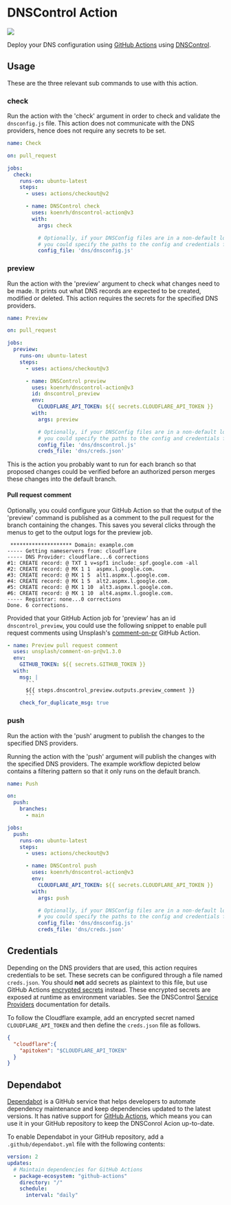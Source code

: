 # DNSControl Action

![](https://github.com/koenrh/dnscontrol-action/workflows/build/badge.svg)

Deploy your DNS configuration using [GitHub Actions](https://github.com/actions)
using [DNSControl](https://github.com/StackExchange/dnscontrol/).

## Usage

These are the three relevant sub commands to use with this action.

### check

Run the action with the 'check' argument in order to check and validate the `dnsconfig.js`
file. This action does not communicate with the DNS providers, hence does not require
any secrets to be set.

```yaml
name: Check

on: pull_request

jobs:
  check:
    runs-on: ubuntu-latest
    steps:
      - uses: actions/checkout@v2

      - name: DNSControl check
        uses: koenrh/dnscontrol-action@v3
        with:
          args: check

          # Optionally, if your DNSConfig files are in a non-default location,
          # you could specify the paths to the config and credentials file.
          config_file: 'dns/dnsconfig.js'
```

### preview

Run the action with the 'preview' argument to check what changes need to be made.
It prints out what DNS records are expected to be created, modified or deleted.
This action requires the secrets for the specified DNS providers.

```yaml
name: Preview

on: pull_request

jobs:
  preview:
    runs-on: ubuntu-latest
    steps:
      - uses: actions/checkout@v3

      - name: DNSControl preview
        uses: koenrh/dnscontrol-action@v3
        id: dnscontrol_preview
        env:
          CLOUDFLARE_API_TOKEN: ${{ secrets.CLOUDFLARE_API_TOKEN }}
        with:
          args: preview

          # Optionally, if your DNSConfig files are in a non-default location,
          # you could specify the paths to the config and credentials file.
          config_file: 'dns/dnscontrol.js'
          creds_file: 'dns/creds.json'
```

This is the action you probably want to run for each branch so that proposed changes
could be verified before an authorized person merges these changes into the default
branch.

#### Pull request comment

Optionally, you could configure your GitHub Action so that the output of the 'preview'
command is published as a comment to the pull request for the branch containing the
changes. This saves you several clicks through the menus to get to the output logs
for the preview job.

```
 ******************** Domain: example.com
----- Getting nameservers from: cloudflare
----- DNS Provider: cloudflare...6 corrections
#1: CREATE record: @ TXT 1 v=spf1 include:_spf.google.com -all
#2: CREATE record: @ MX 1 1  aspmx.l.google.com.
#3: CREATE record: @ MX 1 5  alt1.aspmx.l.google.com.
#4: CREATE record: @ MX 1 5  alt2.aspmx.l.google.com.
#5: CREATE record: @ MX 1 10  alt3.aspmx.l.google.com.
#6: CREATE record: @ MX 1 10  alt4.aspmx.l.google.com.
----- Registrar: none...0 corrections
Done. 6 corrections.
```

Provided that your GitHub Action job for 'preview' has an id
`dnscontrol_preview`, you could use the following snippet to enable pull request
comments using Unsplash's [comment-on-pr](https://github.com/unsplash/comment-on-pr)
GitHub Action.

```yaml
- name: Preview pull request comment
  uses: unsplash/comment-on-pr@v1.3.0
  env:
    GITHUB_TOKEN: ${{ secrets.GITHUB_TOKEN }}
  with:
    msg: |
      ```
      ${{ steps.dnscontrol_preview.outputs.preview_comment }}
      ```
    check_for_duplicate_msg: true
```

### push

Run the action with the 'push' arugment to publish the changes to the specified
DNS providers.

Running the action with the 'push' argument will publish the changes with the
specified DNS providers. The example workflow depicted below contains a filtering
pattern so that it only runs on the default branch.

```yaml
name: Push

on:
  push:
    branches:
      - main

jobs:
  push:
    runs-on: ubuntu-latest
    steps:
      - uses: actions/checkout@v3

      - name: DNSControl push
        uses: koenrh/dnscontrol-action@v3
        env:
          CLOUDFLARE_API_TOKEN: ${{ secrets.CLOUDFLARE_API_TOKEN }}
        with:
          args: push

          # Optionally, if your DNSConfig files are in a non-default location,
          # you could specify the paths to the config and credentials file.
          config_file: 'dns/dnsconfig.js'
          creds_file: 'dns/creds.json'
```

## Credentials

Depending on the DNS providers that are used, this action requires credentials to
be set. These secrets can be configured through a file named `creds.json`. You
should **not** add secrets as plaintext to this file, but use GitHub
Actions [encrypted secrets](https://help.github.com/en/actions/configuring-and-managing-workflows/creating-and-storing-encrypted-secrets)
instead. These encrypted secrets are exposed at runtime as environment variables.
See the DNSControl [Service Providers](https://stackexchange.github.io/dnscontrol/provider-list)
documentation for details.

To follow the Cloudflare example, add an encrypted secret named `CLOUDFLARE_API_TOKEN`
and then define the `creds.json` file as follows.

```json
{
  "cloudflare":{
    "apitoken": "$CLOUDFLARE_API_TOKEN"
  }
}
```

## Dependabot

[Dependabot](https://docs.github.com/en/github/administering-a-repository/keeping-your-actions-up-to-date-with-github-dependabot)
is a GitHub service that helps developers to automate dependency maintenance and
keep dependencies updated to the latest versions. It has native support for
[GitHub Actions](https://docs.github.com/en/github/administering-a-repository/configuration-options-for-dependency-updates#package-ecosystem),
which means you can use it in your GitHub repository to keep the DNSConrol Acion
up-to-date.

To enable Dependabot in your GitHub repository, add a `.github/dependabot.yml`
file with the following contents:

```yaml
version: 2
updates:
  # Maintain dependencies for GitHub Actions
  - package-ecosystem: "github-actions"
    directory: "/"
    schedule:
      interval: "daily"
```
